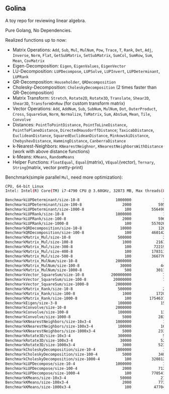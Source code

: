 #

## Golina

A toy repo for reviewing linear algebra.

Pure Golang, No Dependencies.

Realized functions up to now:

- Matrix Operations: `Add`, `Sub`, `Mul`, `MulNum`, `Pow`, `Trace`, `T`, `Rank`, `Det`, `Adj`, `Inverse`, `Norm`, 
`Flat`, `GetSubMatrix`, `SetSubMatrix`, `SumCol`, `SumRow`, `Sum`, `Mean`, `CovMatrix`
- Eigen-Decomposition: `Eigen`, `EigenValues`, `EigenVector`
- LU-Decomposition: `LUPDecompose`, `LUPSolve`, `LUPInvert`, `LUPDeterminant`, `LUPRank`
- QR-Decomposition: `Householder`, `QRDecomposition`
- Cholesky-Decomposition: `CholeskyDecomposition` (2 times faster than QR-Decomposition)
- Matrix Transform: `Stretch`, `Rotate2D`, `Rotate3D`, `Translate`, `Shear2D`, `Shear3D`, 
`TransformOnRow` (for custom transform matrix)
- Vector Operations: `Add`, `AddNum`, `Sub`, `SubNum`, `MulNum`, `Dot`, `OuterProduct`, `Cross`, `SquareSum`, `Norm`, 
`Normalize`, `ToMatrix`, `Sum`, `AbsSum`, `Mean`, `Tile`, `Convolve`
- Distances: `PointToPointDistance`, `PointToLineDistance`, `PointToPlaneDistance`, `DirectedHausdorffDistance`; 
`TaxicabDistance`, `EuclideanDistance`, `SquaredEuclideanDistance`, `MinkowskiDistance`, `ChebyshevDistance`, 
`HammingDistance`, `CanberraDistance`
- k-Nearest-Neighbors: `KNearestNeighnor`, `KNearestNeighborsWithDistance` (work with above distance functions)
- k-Means: `KMeans`, `RandomMeans`
- Helper Functions: `FloatEqual`, `Equal`(matrix), `VEqual`(vector), `Ternary`, `String`(matrix, vector pretty-print)

Benchmark(simple parallel `Mul`, need more optimization):

```bash
CPU, 64-bit Linux
Intel: Intel(R) Core(TM) i7-4790 CPU @ 3.60GHz, 32073 MB, Max threads(8)

BenchmarkLUPDeterminant/size-10-8                1000000              1836 ns/op
BenchmarkLUPDeterminant/size-100-8                  2000            595163 ns/op
BenchmarkLUPDeterminant/size-1000-8                  100         556498134 ns/op
BenchmarkLUPRank/size-10-8                       1000000              1798 ns/op
BenchmarkLUPRank/size-100-8                         2000            596218 ns/op
BenchmarkLUPRank/size-1000-8                         100         557026660 ns/op
BenchmarkQRDecomposition/size-10-8                 10000            126480 ns/op
BenchmarkQRDecomposition/size-100-8                  100         460142966 ns/op
BenchmarkMatrix_Mul/size-10-8                     500000              3305 ns/op
BenchmarkMatrix_Mul/size-100-8                      1000           2167119 ns/op
BenchmarkMatrix_Mul/size-300-8                       100          72219939 ns/op
BenchmarkMatrix_Mul/size-400-8                       100         178311710 ns/op
BenchmarkMatrix_Mul/size-500-8                       100         366776279 ns/op
BenchmarkMatrix_MulNum/size-10-8                 2000000               935 ns/op
BenchmarkMatrix_MulNum/size-100-8                  30000             44814 ns/op
BenchmarkMatrix_MulNum/size-1000-8                   500           3011459 ns/op
BenchmarkVector_SquareSum/size-10-8            200000000              7.79 ns/op
BenchmarkVector_SquareSum/size-100-8            20000000              72.7 ns/op
BenchmarkVector_SquareSum/size-1000-8            2000000               762 ns/op
BenchmarkMatrix_Rank/size-10-8                    500000              2704 ns/op
BenchmarkMatrix_Rank/size-100-8                     1000           1720043 ns/op
BenchmarkMatrix_Rank/size-1000-8                     100        1754637844 ns/op
BenchmarkEigen/size-3-8                           100000             15462 ns/op
BenchmarkConvolve/size-10-8                      2000000               978 ns/op
BenchmarkConvolve/size-100-8                      100000             13134 ns/op
BenchmarkConvolve/size-1000-8                       5000            283011 ns/op
BenchmarkKNearestNeighbors/size-10x3-4           1000000              1643 ns/op
BenchmarkKNearestNeighbors/size-100x3-4           100000             16588 ns/op
BenchmarkKNearestNeighbors/size-1000x3-4            5000            233153 ns/op
BenchmarkRotate3D/size-10x3-4                     300000              5303 ns/op
BenchmarkRotate3D/size-100x3-4                     30000             52046 ns/op
BenchmarkRotate3D/size-1000x3-4                     3000            523652 ns/op
BenchmarkCholeskyDecomposition/size-10-4         1000000              1122 ns/op
BenchmarkCholeskyDecomposition/size-100-4           5000            340299 ns/op
BenchmarkCholeskyDecomposition/size-1000-4           100         320812408 ns/op
BenchmarkLUPDecompose/size-10-4                  1000000              1676 ns/op
BenchmarkLUPDecompose/size-100-4                    2000            712092 ns/op
BenchmarkLUPDecompose/size-1000-4                    100         770541089 ns/op
BenchmarkKMeans/size-10x3-4                        50000             21644 ns/op
BenchmarkKMeans/size-100x3-4                        2000            773231 ns/op
BenchmarkKMeans/size-1000x3-4                        100          47704397 ns/op
```
